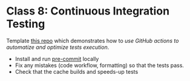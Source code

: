 # Class 8: Continuous Integration Testing

Template [this repo](https://github.com/maciejskorski/cached_tests_python) which demonstrates how to *use GitHub actions to automatize and optimize tests execution*.

* Install and run [pre-commit](https://pre-commit.com/) locally
* Fix any mistakes (code workflow, formatting) so that the tests pass.
* Check that the cache builds and speeds-up tests